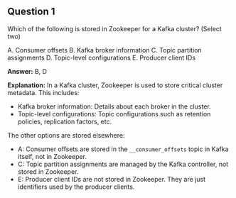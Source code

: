 ## Question 1

Which of the following is stored in Zookeeper for a Kafka cluster? (Select two)

A. Consumer offsets
B. Kafka broker information
C. Topic partition assignments
D. Topic-level configurations
E. Producer client IDs

**Answer:** B, D

**Explanation:**
In a Kafka cluster, Zookeeper is used to store critical cluster metadata. This includes:

- Kafka broker information: Details about each broker in the cluster.
- Topic-level configurations: Topic configurations such as retention policies, replication factors, etc.

The other options are stored elsewhere:

- A: Consumer offsets are stored in the `__consumer_offsets` topic in Kafka itself, not in Zookeeper.
- C: Topic partition assignments are managed by the Kafka controller, not stored in Zookeeper.
- E: Producer client IDs are not stored in Zookeeper. They are just identifiers used by the producer clients.
